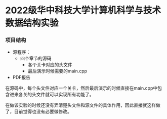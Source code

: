 # 2022级华中科技大学计算机科学与技术数据结构实验
### 项目结构
- 源程序：
  - 四个章节的源码
    - 各个关卡对应的头文件
    - 最后演示时候需要的main.cpp
- PDF报告

在源码中，每个头文件对应一个关卡，然后最后演示的时候直接在main.cpp中包含进来各关的头文件就可以实现所有功能了。

在做该实验的时候还没有弄清楚头文件和源文件的具体作用，因此直接就这样做了，目前觉得也没有必要做修改。